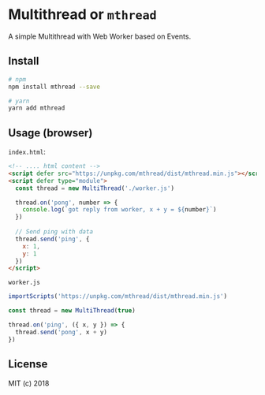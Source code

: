 # Multithread or `mthread`
A simple Multithread with Web Worker based on Events.

## Install
```bash
# npm
npm install mthread --save

# yarn
yarn add mthread
```

## Usage (browser)
`index.html`:
```html
<!-- .... html content -->
<script defer src="https://unpkg.com/mthread/dist/mthread.min.js"></script>
<script defer type="module">
  const thread = new MultiThread('./worker.js')

  thread.on('pong', number => {
    console.log(`got reply from worker, x + y = ${number}`)
  })
  
  // Send ping with data
  thread.send('ping', {
    x: 1,
    y: 1
  })
</script>
```

`worker.js`
```javascript
importScripts('https://unpkg.com/mthread/dist/mthread.min.js')

const thread = new MultiThread(true)

thread.on('ping', ({ x, y }) => {
  thread.send('pong', x + y)
})
```

## License
MIT (c) 2018
